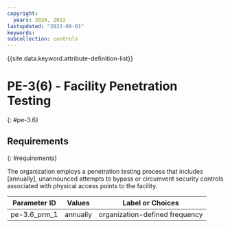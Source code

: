 ```yaml
---
copyright:
  years: 2020, 2022
lastupdated: "2022-09-01"
keywords: 
subcollection: controls
---
```



{{site.data.keyword.attribute-definition-list}}


# PE-3(6) - Facility Penetration Testing
{: #pe-3.6}

## Requirements
{: #requirements}

The organization employs a penetration testing process that includes [annually], unannounced attempts to bypass or circumvent security controls associated with physical access points to the facility.

| Parameter ID | Values | Label or Choices |
|---|---|---|
| pe-3.6_prm_1 | annually | organization-defined frequency |